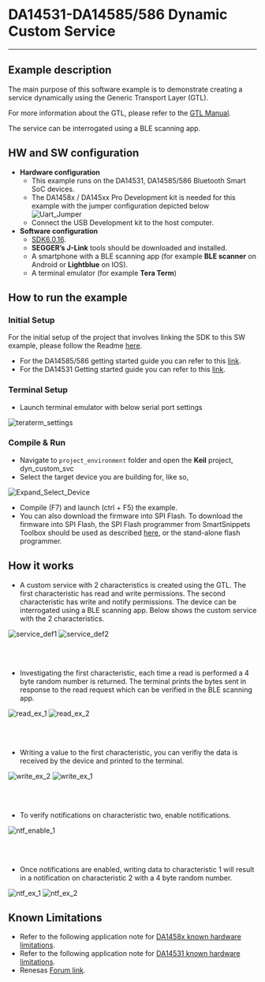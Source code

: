 

# DA14531-DA14585/586 Dynamic Custom Service

---

## Example description

The main purpose of this software example is to demonstrate creating a service dynamically using the Generic Transport Layer (GTL).

For more information about the GTL, please refer to the [GTL Manual](https://www.renesas.com/eu/en/document/swo/um-b-143-dialog-external-processor-interface-gtl-interface).

The service can be interrogated using a BLE scanning app. 

## HW and SW configuration

- **Hardware configuration**
  - This example runs on the DA14531, DA14585/586 Bluetooth Smart SoC devices.
  - The DA1458x / DA145xx Pro Development kit is needed for this example with the jumper configuration depicted below ![Uart_Jumper](assets/uart_connection.svg)
  - Connect the USB Development kit to the host computer.
- **Software configuration**
  - [SDK6.0.16](https://www.dialog-semiconductor.com/da14531_sdk_latest).
  - **SEGGER’s J-Link** tools should be downloaded and installed.
  - A smartphone with a BLE scanning app (for example **BLE scanner** on Android or **Lightblue** on IOS).
  - A terminal emulator (for example **Tera Term**)

## How to run the example

### Initial Setup

For the initial setup of the project that involves linking the SDK to this SW example, please follow the Readme [here](https://github.com/dialog-semiconductor/BLE_SDK6_examples).

- For the DA14585/586 getting started guide you can refer to this [link](http://lpccs-docs.dialog-semiconductor.com/da14585_getting_started/index.html).
- For the DA14531 Getting started guide you can refer to this [link](https://www.dialog-semiconductor.com/da14531-getting-started).

### Terminal Setup

- Launch terminal emulator with below serial port settings 

![teraterm_settings](assets/teraterm_settings.png)

### Compile & Run
- Navigate to ``project_environment`` folder and open the **Keil** project, dyn_custom_svc
- Select the target device you are building for, like so,

![Expand_Select_Device](assets/Expand_Select_Device.png)

- Compile (F7) and launch (ctrl + F5) the example.
- You can also download the firmware into SPI Flash. To download the firmware into SPI Flash, the  SPI Flash programmer from SmartSnippets Toolbox should be used as described 
  [here](http://lpccs-docs.dialog-semiconductor.com/UM-B-083/index.html), or the stand-alone flash programmer.

## How it works
- A custom service with 2 characteristics is created using the GTL. The first characteristic has read and write permissions. The second characteristic has write and notify permissions. The device can be interrogated using a BLE scanning app. Below shows the custom service with the 2 characteristics. 

![service_def1](assets/dyn_service_1_of_2.png)
![service_def2](assets/dyn_service_2_of_2_highlight.png)

 <br/><br/>
 
- Investigating the first characteristic, each time a read is performed a 4 byte random number is returned. The terminal prints the bytes sent in response to the read request which can be verified in the BLE scanning app.

![read_ex_1](assets/read_example_1_of_2.png)
![read_ex_2](assets/read_example_2_of_2.png)

 <br/><br/>

- Writing a value to the first characteristic, you can verifiy the data is received by the device and printed to the terminal.

![write_ex_2](assets/write_example_2_of_2.png)
![write_ex_1](assets/write_example_1_of_2.png)

 <br/><br/>

- To verify notifications on characteristic two, enable notifications.

![ntf_enable_1](assets/enable_ntf.png)

 <br/><br/>
- Once notifications are enabled, writing data to characteristic 1 will result in a notification on characteristic 2 with a 4 byte random number. 

![ntf_ex_1](assets/notification_example_1_of_2.png)
![ntf_ex_2](assets/notification_example_2_of_2.png)

## Known Limitations

- Refer to the following application note for [DA1458x known hardware limitations](https://www.renesas.com/us/en/document/oth/da1458x-hardware-known-limitations  "known hardware limitations").
- Refer to the following application note for [DA14531 known hardware limitations](https://www.renesas.com/us/en/document/dve/da14531-errata-datasheet  "known hardware limitations"). 
- Renesas [Forum link](https://renesasrulz.com/wireles-connectivity/f/bluetooth-low-energy).

